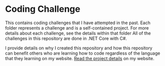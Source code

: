# Coding Challenge

This contains coding challenges that I have attempted in the past. Each folder represents a
challenge and is a self-contained
project. For more details about each challenge, see the details within that folder
All of the challenges in this repository are done in .NET Core with C#.

I provide details on why I created this repository and how this repository can benefit others who 
are learning how to code regardless of the language that they learning on my website. 
[Read the project details](https://thealmostengineer.com/codingchallenge) on my website.